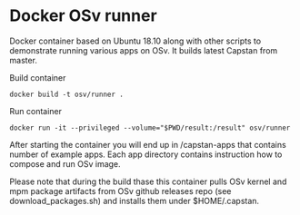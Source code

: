 # Docker OSv runner
Docker container based on Ubuntu 18.10 along with other scripts to demonstrate running various apps on OSv. It builds latest Capstan from master. 

Build container
```
docker build -t osv/runner .
```

Run container
```
docker run -it --privileged --volume="$PWD/result:/result" osv/runner
```

After starting the container you will end up in /capstan-apps that contains number of example apps. Each app directory contains instruction how to compose and run OSv image. 

Please note that during the build thase this container pulls OSv kernel and mpm package artifacts from OSv github releases repo (see download_packages.sh) and installs them under $HOME/.capstan. 
